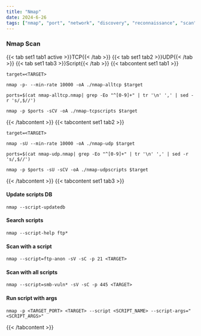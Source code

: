 ```yaml
---
title: "Nmap"
date: 2024-6-26
tags: ["nmap", "port", "network", "discovery", "reconnaissance", "scan", "enum"]
---
```


### Nmap Scan

{{< tab set1 tab1 active >}}TCP{{< /tab >}}
{{< tab set1 tab2 >}}UDP{{< /tab >}}
{{< tab set1 tab3 >}}Script{{< /tab >}}
{{< tabcontent set1 tab1 >}}

<div>

```console
target=<TARGET>
```

```console
nmap -p- --min-rate 10000 -oA ./nmap-alltcp $target
```

```console
ports=$(cat nmap-alltcp.nmap| grep -Eo "^[0-9]+" | tr '\n' ',' | sed -r 's/,$//')
```

```console
nmap -p $ports -sCV -oA ./nmap-tcpscripts $target
```

</div>

{{< /tabcontent >}}
{{< tabcontent set1 tab2 >}}

<div>

```console
target=<TARGET>
```

```console
nmap -sU --min-rate 10000 -oA ./nmap-udp $target
```

```console
ports=$(cat nmap-udp.nmap| grep -Eo "^[0-9]+" | tr '\n' ',' | sed -r 's/,$//')
```

```console
nmap -p $ports -sU -sCV -oA ./nmap-udpscripts $target
```

</div>

{{< /tabcontent >}}
{{< tabcontent set1 tab3 >}}

#### Update scripts DB

<div>

```console
nmap --script-updatedb
```

</div>

#### Search scripts

<div>

```console
nmap --script-help ftp*
```

</div>

#### Scan with a script

<div>

```console
nmap --script=ftp-anon -sV -sC -p 21 <TARGET>
```

</div>

#### Scan with all scripts

<div>

```console
nmap --script=smb-vuln* -sV -sC -p 445 <TARGET>
```

</div>

#### Run script with args

<div>

```console
nmap -p <TARGET_PORT> <TARGET> --script <SCRIPT_NAME> --script-args="<SCRIPT_ARGS>"
```

</div>

{{< /tabcontent >}}

<br>